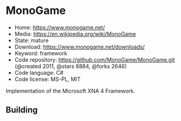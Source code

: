 # MonoGame

- Home: https://www.monogame.net/
- Media: https://en.wikipedia.org/wiki/MonoGame
- State: mature
- Download: https://www.monogame.net/downloads/
- Keyword: framework
- Code repository: https://github.com/MonoGame/MonoGame.git (@created 2011, @stars 8884, @forks 2646)
- Code language: C#
- Code license: MS-PL, MIT

Implementation of the Microsoft XNA 4 Framework.

## Building
